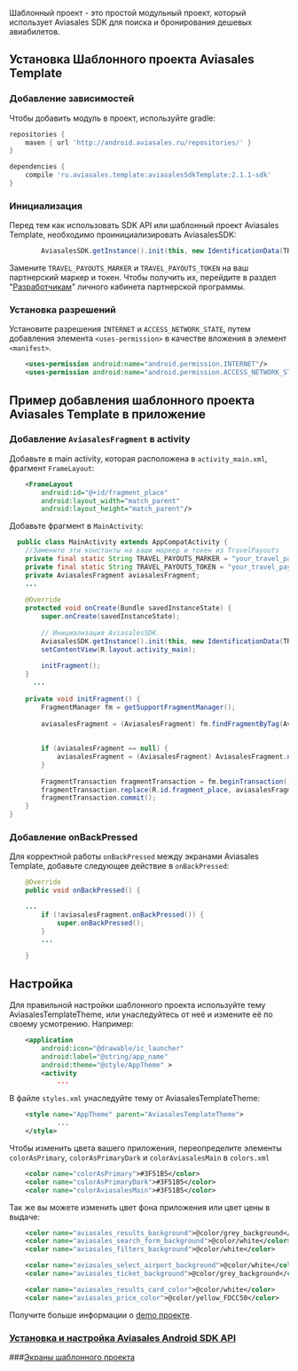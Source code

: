 Шаблонный проект - это простой модульный проект, который использует Aviasales SDK для поиска и бронирования дешевых авиабилетов.

## Установка Шаблонного проекта Aviasales Template

### Добавление зависимостей

Чтобы добавить модуль в проект, используйте gradle:

```gradle
repositories {
    maven { url 'http://android.aviasales.ru/repositories/' }
}

dependencies {
    compile 'ru.aviasales.template:aviasalesSdkTemplate:2.1.1-sdk'
}
```

### Инициализация

Перед тем как использовать SDK API или шаблонный проект Aviasales Template, необходимо проинициализировать AviasalesSDK:

```java
  		AviasalesSDK.getInstance().init(this, new IdentificationData(TRAVEL_PAYOUTS_MARKER, TRAVEL_PAYOUTS_TOKEN)); 
```

Замените `TRAVEL_PAYOUTS_MARKER` и `TRAVEL_PAYOUTS_TOKEN` на ваш партнерский маркер и токен. Чтобы получить их, перейдите в раздел "[Разработчикам](https://www.travelpayouts.com/developers/api)" личного кабинета партнерской программы.

### Установка разрешений

Установите разрешения `INTERNET` и `ACCESS_NETWORK_STATE`, путем добавления элемента `<uses-permission>` в качестве вложения в элемент `<manifest>`. 

```xml
	<uses-permission android:name="android.permission.INTERNET"/>
	<uses-permission android:name="android.permission.ACCESS_NETWORK_STATE"/>
```

## Пример добавления шаблонного проекта Aviasales Template в приложение 

### Добавление `AviasalesFragment` в activity 

Добавьте в main activity, которая расположена в `activity_main.xml`, фрагмент `FrameLayout`:

```xml
 	<FrameLayout
		android:id="@+id/fragment_place"
		android:layout_width="match_parent"
		android:layout_height="match_parent"/>
```

Добавьте фрагмент в `MainActivity`:

```java	
  public class MainActivity extends AppCompatActivity {
  	//Замените эти константы на ваши маркер и токен из TravelPayouts
  	private final static String TRAVEL_PAYOUTS_MARKER = "your_travel_payouts_marker";
	private final static String TRAVEL_PAYOUTS_TOKEN = "your_travel_payouts_token";
  	private AviasalesFragment aviasalesFragment;
    ...
  
  	@Override
  	protected void onCreate(Bundle savedInstanceState) {
  		super.onCreate(savedInstanceState);
  
   		// Инициализация AviasalesSDK. 
		AviasalesSDK.getInstance().init(this, new IdentificationData(TRAVEL_PAYOUTS_MARKER, TRAVEL_PAYOUTS_TOKEN));
  		setContentView(R.layout.activity_main);
     
  		initFragment();
 	}
      ...
  
  	private void initFragment() {
  		FragmentManager fm = getSupportFragmentManager();
  
  		aviasalesFragment = (AviasalesFragment) fm.findFragmentByTag(AviasalesFragment.TAG); // поиск фрагмента по тегу
  
  
  		if (aviasalesFragment == null) { 
  			aviasalesFragment = (AviasalesFragment) AviasalesFragment.newInstance();
  		}
  
  		FragmentTransaction fragmentTransaction = fm.beginTransaction(); // добавление фрагмента во FragmentManager
  		fragmentTransaction.replace(R.id.fragment_place, aviasalesFragment, AviasalesFragment.TAG);
  		fragmentTransaction.commit();
  	}
}
```

### Добавление onBackPressed 

Для корректной работы `onBackPressed` между экранами Aviasales Template, добавьте следующее действие в `onBackPressed`: 

```java
	@Override
	public void onBackPressed() {

    ...
		if (!aviasalesFragment.onBackPressed()) {
			super.onBackPressed();
		}
		...
		
	}
```


## Настройка

Для правильной настройки шаблонного проекта используйте тему AviasalesTemplateTheme, или унаследуйтесь от неё и измените её по своему усмотрению. Например:

```xml    
    <application
        android:icon="@drawable/ic_launcher"
        android:label="@string/app_name"
        android:theme="@style/AppTheme" >
        <activity
            ...
```

В файле `styles.xml` унаследуйте тему от AviasalesTemplateTheme:

```xml
	<style name="AppTheme" parent="AviasalesTemplateTheme">
            ...
	</style>
```

Чтобы изменить цвета вашего приложения, переопределите элементы `colorAsPrimary`, `colorAsPrimaryDark` и `colorAviasalesMain` в `colors.xml`

```xml
    <color name="colorAsPrimary">#3F51B5</color>
    <color name="colorAsPrimaryDark">#3F51B5</color>
    <color name="colorAviasalesMain">#3F51B5</color>

```

Так же вы можете изменить цвет фона приложения или цвет цены в выдаче:

```xml
	<color name="aviasales_results_background">@color/grey_background</color>
	<color name="aviasales_search_form_background">@color/white</color>
	<color name="aviasales_filters_background">@color/white</color>

	<color name="aviasales_select_airport_background">@color/white</color>
	<color name="aviasales_ticket_background">@color/grey_background</color>

	<color name="aviasales_results_card_color">@color/white</color>
	<color name="aviasales_price_color">@color/yellow_FDCC50</color>
```

Получите больше информации о [demo проекте](https://github.com/KosyanMedia/Aviasales-Android-SDK/tree/master/demo).

### [Установка и настройка Aviasales Android SDK API](https://github.com/KosyanMedia/Aviasales-Android-SDK/wiki/Установка-и-настройка-Aviasales-Android-SDK-API)

###[Экраны шаблонного проекта](https://github.com/KosyanMedia/Aviasales-Android-SDK/wiki/%D0%AD%D0%BA%D1%80%D0%B0%D0%BD%D1%8B-%D0%B2-%D1%81%D0%BE%D1%81%D1%82%D0%B0%D0%B2%D0%B5-%D1%88%D0%B0%D0%B1%D0%BB%D0%BE%D0%BD%D0%BD%D0%BE%D0%B3%D0%BE-%D0%BF%D1%80%D0%BE%D0%B5%D0%BA%D1%82%D0%B0)